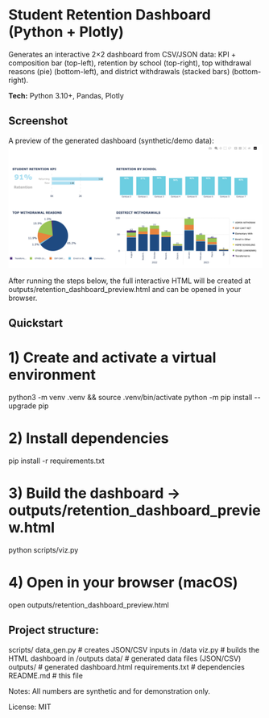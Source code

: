 # Student Retention Dashboard (Python + Plotly)

Generates an interactive 2×2 dashboard from CSV/JSON data: KPI + composition bar (top-left), retention by school (top-right), top withdrawal reasons (pie) (bottom-left), and district withdrawals (stacked bars) (bottom-right).

**Tech:** Python 3.10+, Pandas, Plotly

## Screenshot
A preview of the generated dashboard (synthetic/demo data):
![Procurement Dashboard preview](assets/Retention.png)

After running the steps below, the full interactive HTML will be created at outputs/retention_dashboard_preview.html and can be opened in your browser.

## Quickstart

# 1) Create and activate a virtual environment
python3 -m venv .venv && source .venv/bin/activate
python -m pip install --upgrade pip

# 2) Install dependencies
pip install -r requirements.txt

# 3) Build the dashboard -> outputs/retention_dashboard_preview.html
python scripts/viz.py

# 4) Open in your browser (macOS)
open outputs/retention_dashboard_preview.html

## Project structure:
scripts/
  data_gen.py      # creates JSON/CSV inputs in /data
  viz.py           # builds the HTML dashboard in /outputs
data/              # generated data files (JSON/CSV)
outputs/           # generated dashboard.html
requirements.txt   # dependencies
README.md          # this file

Notes:
All numbers are synthetic and for demonstration only.

License:
MIT
